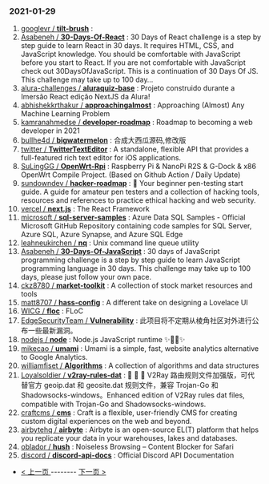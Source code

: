 ### 2021-01-29 
1. [
        googlevr /
**tilt-brush**](https://github.com/googlevr/tilt-brush) : 
1. [
        Asabeneh /
**30-Days-Of-React**](https://github.com/Asabeneh/30-Days-Of-React) : 30 Days of React challenge is a step by step guide to learn React in 30 days. It requires HTML, CSS, and JavaScript knowledge. You should be comfortable with JavaScript before you start to React. If you are not comfortable with JavaScript check out 30DaysOfJavaScript. This is a continuation of 30 Days Of JS. This challenge may take up to 100 day…
1. [
        alura-challenges /
**aluraquiz-base**](https://github.com/alura-challenges/aluraquiz-base) : Projeto construido durante a Imersão React edição NextJS da Alura!
1. [
        abhishekkrthakur /
**approachingalmost**](https://github.com/abhishekkrthakur/approachingalmost) : Approaching (Almost) Any Machine Learning Problem
1. [
        kamranahmedse /
**developer-roadmap**](https://github.com/kamranahmedse/developer-roadmap) : Roadmap to becoming a web developer in 2021
1. [
        bullhe4d /
**bigwatermelon**](https://github.com/bullhe4d/bigwatermelon) : 合成大西瓜源码,修改版
1. [
        twitter /
**TwitterTextEditor**](https://github.com/twitter/TwitterTextEditor) : A standalone, flexible API that provides a full-featured rich text editor for iOS applications.
1. [
        SuLingGG /
**OpenWrt-Rpi**](https://github.com/SuLingGG/OpenWrt-Rpi) : Raspberry Pi & NanoPi R2S & G-Dock & x86 OpenWrt Compile Project. (Based on Github Action / Daily Update)
1. [
        sundowndev /
**hacker-roadmap**](https://github.com/sundowndev/hacker-roadmap) : 📌 Your beginner pen-testing start guide. A guide for amateur pen testers and a collection of hacking tools, resources and references to practice ethical hacking and web security.
1. [
        vercel /
**next.js**](https://github.com/vercel/next.js) : The React Framework
1. [
        microsoft /
**sql-server-samples**](https://github.com/microsoft/sql-server-samples) : Azure Data SQL Samples - Official Microsoft GitHub Repository containing code samples for SQL Server, Azure SQL, Azure Synapse, and Azure SQL Edge
1. [
        leahneukirchen /
**nq**](https://github.com/leahneukirchen/nq) : Unix command line queue utility
1. [
        Asabeneh /
**30-Days-Of-JavaScript**](https://github.com/Asabeneh/30-Days-Of-JavaScript) : 30 days of JavaScript programming challenge is a step by step guide to learn JavaScript programming language in 30 days. This challenge may take up to 100 days, please just follow your own pace.
1. [
        ckz8780 /
**market-toolkit**](https://github.com/ckz8780/market-toolkit) : A collection of stock market resources and tools
1. [
        matt8707 /
**hass-config**](https://github.com/matt8707/hass-config) : A different take on designing a Lovelace UI
1. [
        WICG /
**floc**](https://github.com/WICG/floc) : FLoC
1. [
        EdgeSecurityTeam /
**Vulnerability**](https://github.com/EdgeSecurityTeam/Vulnerability) : 此项目将不定期从棱角社区对外进行公布一些最新漏洞。
1. [
        nodejs /
**node**](https://github.com/nodejs/node) : Node.js JavaScript runtime ✨🐢🚀✨
1. [
        mikecao /
**umami**](https://github.com/mikecao/umami) : Umami is a simple, fast, website analytics alternative to Google Analytics.
1. [
        williamfiset /
**Algorithms**](https://github.com/williamfiset/Algorithms) : A collection of algorithms and data structures
1. [
        Loyalsoldier /
**v2ray-rules-dat**](https://github.com/Loyalsoldier/v2ray-rules-dat) : 🦄 🎃 👻 V2Ray 路由规则文件加强版，可代替官方 geoip.dat 和 geosite.dat 规则文件，兼容 Trojan-Go 和 Shadowsocks-windows。Enhanced edition of V2Ray rules dat files, compatible with Trojan-Go and Shadowsocks-windows.
1. [
        craftcms /
**cms**](https://github.com/craftcms/cms) : Craft is a flexible, user-friendly CMS for creating custom digital experiences on the web and beyond.
1. [
        airbytehq /
**airbyte**](https://github.com/airbytehq/airbyte) : Airbyte is an open-source EL(T) platform that helps you replicate your data in your warehouses, lakes and databases.
1. [
        oblador /
**hush**](https://github.com/oblador/hush) : Noiseless Browsing – Content Blocker for Safari
1. [
        discord /
**discord-api-docs**](https://github.com/discord/discord-api-docs) : Official Discord API Documentation 

- [ < 上一页 ](https://github.com/able8/github-trending-daily-record/blob/master/2021-01-28.md) -------- [ 下一页 > ](https://github.com/able8/github-trending-daily-record/blob/master/2021-01-30.md)